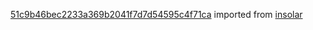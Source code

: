 [51c9b46bec2233a369b2041f7d7d54595c4f71ca](https://github.com/insolar/insolar/commit/51c9b46bec2233a369b2041f7d7d54595c4f71ca) imported from [insolar](https://github.com/insolar/insolar)
